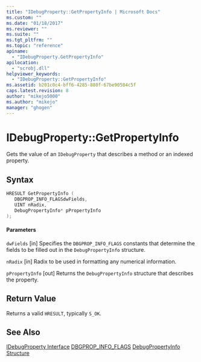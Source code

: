 ```yaml
---
title: "IDebugProperty::GetPropertyInfo | Microsoft Docs"
ms.custom: ""
ms.date: "01/18/2017"
ms.reviewer: ""
ms.suite: ""
ms.tgt_pltfrm: ""
ms.topic: "reference"
apiname:
  - "IDebugProperty.GetPropertyInfo"
apilocation:
  - "scrobj.dll"
helpviewer_keywords:
  - "IDebugProperty::GetPropertyInfo"
ms.assetid: b201c0c4-bff6-4285-880f-67be90584c5f
caps.latest.revision: 8
author: "mikejo5000"
ms.author: "mikejo"
manager: "ghogen"
---
```

# IDebugProperty::GetPropertyInfo
Gets the value of an `IDebugProperty` that describes a method or an indexed property.

## Syntax

```cpp
HRESULT GetPropertyInfo (
   DBGPROP_INFO_FLAGSdwFields,
   UINT nRadix,
   DebugPropertyInfo* pPropertyInfo
);
```

#### Parameters
 `dwFields`
 [in] Specifies the `DBGPROP_INFO_FLAGS` constants that determine the fields to be filled out in the `DebugPropertyInfo` structure.

 `nRadix`
 [in] Radix to be used in formatting any numerical information.

 `pPropertyInfo`
 [out] Returns the `DebugPropertyInfo` structure that describes the property.

## Return Value
 Returns a valid `HRESULT`, typically `S_OK`.

## See Also
 [IDebugProperty Interface](../../winscript/reference/idebugproperty-interface.md)
 [DBGPROP_INFO_FLAGS](../../winscript/reference/dbgprop-info-flags.md)
 [DebugPropertyInfo Structure](../../winscript/reference/debugpropertyinfo-structure.md)
